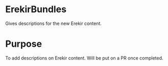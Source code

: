# ErekirBundles
Gives descriptions for the new Erekir content.

# Purpose
To add descriptions on Erekir content. Will be put on a PR once completed.
